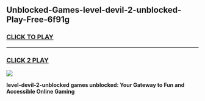 
## Unblocked-Games-level-devil-2-unblocked-Play-Free-6f91g
<h3>
<a href="https://premium76.site?title=level-devil-2-unblocked&ref=19M">CLICK TO PLAY</a></h3>
<hr>

<h3>
<a href="https://premium76.site?title=level-devil-2-unblocked&ref=19M">CLICK 2 PLAY</a>
  
</h3>

<a href="https://premium76.site?title=level-devil-2-unblocked&ref=19M"><img src="https://clearcache.store/games.png"></a>


**level-devil-2-unblocked games unblocked: Your Gateway to Fun and Accessible Online Gaming**
